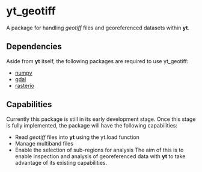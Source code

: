 # yt_geotiff
A package for handling _geotiff_ files and georeferenced datasets within **yt**.

## Dependencies

Aside from **yt** itself, the following packages are required to use yt_geotiff:
- [numpy](https://docs.scipy.org/doc/numpy/reference/)
- [gdal](https://gdal.org/)
- [rasterio](https://rasterio.readthedocs.io/en/latest/)

## Capabilities

Currently this package is still in its early development stage. Once this stage is fully implemented, the package will have the following capabilities:
- Read _geotiff_ files into **yt** using the yt.load function
- Manage multiband files
- Enable the selection of sub-regions for analysis
The aim of this is to enable inspection and analysis of georeferenced data with **yt** to take advantage of its existing capabilities.
